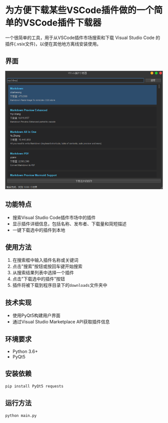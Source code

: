 # 为方便下载某些VSCode插件做的一个简单的VSCode插件下载器

一个很简单的工具，用于从VSCode插件市场搜索和下载 Visual Studio Code 的插件(.vsix文件)，以便在其他地方离线安装使用。

## 界面

 ![界面](./image.png)

## 功能特点

- 搜索Visual Studio Code插件市场中的插件
- 显示插件详细信息，包括名称、发布者、下载量和简短描述
- 一键下载选中的插件到本地

## 使用方法

1. 在搜索框中输入插件名称或关键词
2. 点击"搜索"按钮或按回车键开始搜索
3. 从搜索结果列表中选择一个插件
4. 点击"下载选中的插件"按钮
5. 插件将被下载到程序目录下的`downloads`文件夹中

## 技术实现

- 使用PyQt5构建用户界面
- 通过Visual Studio Marketplace API获取插件信息

## 环境要求

- Python 3.6+
- PyQt5

## 安装依赖

```bash
pip install PyQt5 requests
```

## 运行方法

```bash
python main.py
```